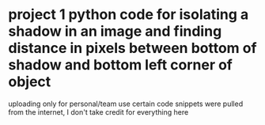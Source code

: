 # project 1 python code for isolating a shadow in an image and finding distance in pixels between bottom of shadow and bottom left corner of object

uploading only for personal/team use
certain code snippets were pulled from the internet, I don't take credit for everything here
